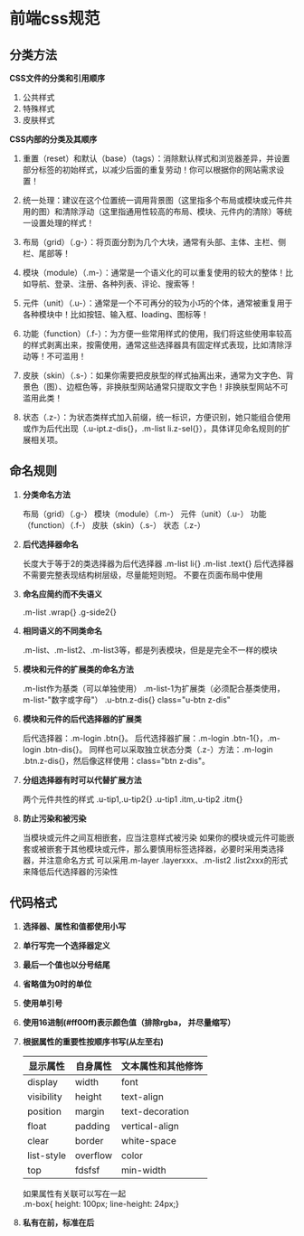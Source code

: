 # 前端css规范




## 分类方法
**CSS文件的分类和引用顺序**

1. 公共样式
2. 特殊样式
3. 皮肤样式 
    
**CSS内部的分类及其顺序**

1. 重置（reset）和默认（base）（tags）：消除默认样式和浏览器差异，并设置部分标签的初始样式，以减少后面的重复劳动！你可以根据你的网站需求设置！

2. 统一处理：建议在这个位置统一调用背景图（这里指多个布局或模块或元件共用的图）和清除浮动（这里指通用性较高的布局、模块、元件内的清除）等统一设置处理的样式！

3. 布局（grid）（.g-）：将页面分割为几个大块，通常有头部、主体、主栏、侧栏、尾部等！

4. 模块（module）（.m-）：通常是一个语义化的可以重复使用的较大的整体！比如导航、登录、注册、各种列表、评论、搜索等！

5. 元件（unit）（.u-）：通常是一个不可再分的较为小巧的个体，通常被重复用于各种模块中！比如按钮、输入框、loading、图标等！

6. 功能（function）（.f-）：为方便一些常用样式的使用，我们将这些使用率较高的样式剥离出来，按需使用，通常这些选择器具有固定样式表现，比如清除浮动等！不可滥用！

7. 皮肤（skin）（.s-）：如果你需要把皮肤型的样式抽离出来，通常为文字色、背景色（图）、边框色等，非换肤型网站通常只提取文字色！非换肤型网站不可滥用此类！

8. 状态（.z-）：为状态类样式加入前缀，统一标识，方便识别，她只能组合使用或作为后代出现（.u-ipt.z-dis{}，.m-list li.z-sel{}），具体详见命名规则的扩展相关项。




## 命名规则
1. **分类命名方法**

    布局（grid）（.g-）
    模块（module）（.m-）
    元件（unit）（.u-）
    功能（function）（.f-）
    皮肤（skin）（.s-）
    状态（.z-）
 
2. **后代选择器命名**

	长度大于等于2的类选择器为后代选择器
    .m-list li{}
    .m-list .text{}
    后代选择器不需要完整表现结构树层级，尽量能短则短。
    不要在页面布局中使用
  
3. **命名应简约而不失语义**

    .m-list .wrap{}
    .g-side2{}
    
4. **相同语义的不同类命名**

	.m-list、.m-list2、.m-list3等，都是列表模块，但是是完全不一样的模块
    
5. **模块和元件的扩展类的命名方法**

    .m-list作为基类（可以单独使用）
    .m-list-1为扩展类（必须配合基类使用，m-list-"数字或字母"）
    .u-btn.z-dis{}  class="u-btn z-dis"

6. **模块和元件的后代选择器的扩展类**

    后代选择器：.m-login .btn{}。
	后代选择器扩展：.m-login .btn-1{}，.m-login .btn-dis{}。
    同样也可以采取独立状态分类（.z-）方法：.m-login .btn.z-dis{}，然后像这样使用：class="btn z-dis"。

7. **分组选择器有时可以代替扩展方法**

	两个元件共性的样式
	.u-tip1,.u-tip2{}
	.u-tip1 .itm,.u-tip2 .itm{}
    
8. **防止污染和被污染**

	当模块或元件之间互相嵌套，应当注意样式被污染
    如果你的模块或元件可能嵌套或被嵌套于其他模块或元件，那么要慎用标签选择器，必要时采用类选择器，并注意命名方式
    可以采用.m-layer .layerxxx、.m-list2 .list2xxx的形式来降低后代选择器的污染性



## 代码格式
1. **选择器、属性和值都使用小写**
2. **单行写完一个选择器定义**
3. **最后一个值也以分号结尾**
4. **省略值为0时的单位**
5. **使用单引号**
6. **使用16进制(#ff00ff)表示颜色值（排除rgba， 并尽量缩写）**
7. **根据属性的重要性按顺序书写(从左至右)**

    |显示属性   |自身属性 |文本属性和其他修饰|
    |-          |-        |-                 |
    |display    |width    |font              |
    |visibility |height   |text-align        |
    |position   |margin   |text-decoration   |
    |float      |padding  |vertical-align    |
    |clear      |border   |white-space       |
    |list-style |overflow |color             |
    |top|fdsfsf |min-width|background        |

    如果属性有关联可以写在一起    
    .m-box{ height: 100px; line-height: 24px;}

8. **私有在前，标准在后**



























